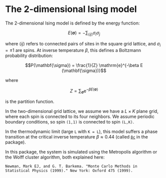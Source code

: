 # The 2-dimensional Ising model

The 2-dimensional Ising model is defined by the energy function:

```math
E(\mathbf{\sigma}) = - \sum_{\langle i j \rangle} \sigma_i \sigma_j
```

where $\langle i j \rangle$ refers to connected pairs of sites in the square grid lattice, and $\sigma_i = \pm 1$ are spins.
At inverse temperature $\beta$, this defines a Boltzmann probability distribution:

```math
P(\mathbf{\sigma}) = \frac{1}{Z} \mathrm{e}^{-\beta E (\mathbf{\sigma})}
```

where

```math
Z = \sum_{\mathbf{\sigma}} \mathrm{e}^{-\beta E(\mathbf{\sigma})}
```

is the partition function.

In the two-dimensional grid lattice, we assume we have a $L\times K$ plane grid, where each spin is connected to its four neighbors.
We assume periodic boundary conditions, so spin `(1,1)` is connected to spin `(L,K)`.

In the thermodynamic limit (large `L` with `K = L`), this model suffers a phase transition at the critical inverse temperature $\beta \approx 0.44$ (called [`βc`](@ref) in the package).

In this package, the system is simulated using the Metropolis algorithm or the Wolff cluster algorithm, both explained here:

```
Newman, Mark EJ, and G. T. Barkema. "Monte Carlo Methods in Statistical Physics (1999)." New York: Oxford 475 (1999).
```
